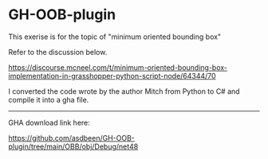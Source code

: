 # GH-OOB-plugin

This exerise is for the topic of "minimum oriented bounding box"

Refer to the discussion below.

https://discourse.mcneel.com/t/minimum-oriented-bounding-box-implementation-in-grasshopper-python-script-node/64344/70


I converted the code wrote by the author Mitch from Python to C# and compile it into a gha file.


------
GHA download link here:


https://github.com/asdbeen/GH-OOB-plugin/tree/main/OBB/obj/Debug/net48
